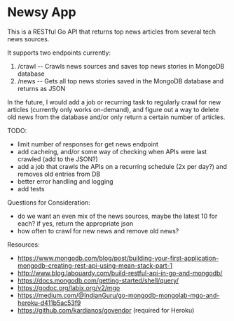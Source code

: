 # Newsy App

This is a RESTful Go API that returns top news articles from several tech news sources.

It supports two endpoints currently:
1. /crawl -- Crawls news sources and saves top news stories in MongoDB database
2. /news -- Gets all top news stories saved in the MongoDB database and returns as JSON

In the future, I would add a job or recurring task to regularly crawl for new articles (currently only works on-demand), and figure out a way to delete old news from the database and/or only return a certain number of articles.

TODO:
- limit number of responses for get news endpoint
- add cacheing, and/or some way of checking when APIs were last crawled (add to the JSON?)
- add a job that crawls the APIs on a recurring schedule (2x per day?) and removes old entries from DB
- better error handling and logging
- add tests

Questions for Consideration:
- do we want an even mix of the news sources, maybe the latest 10 for each? if yes, return the appropriate json
- how often to crawl for new news and remove old news?

Resources:
- https://www.mongodb.com/blog/post/building-your-first-application-mongodb-creating-rest-api-using-mean-stack-part-1
- http://www.blog.labouardy.com/build-restful-api-in-go-and-mongodb/
- https://docs.mongodb.com/getting-started/shell/query/
- https://godoc.org/labix.org/v2/mgo
- https://medium.com/@IndianGuru/go-mongodb-mongolab-mgo-and-heroku-d411b5ac53f9
- https://github.com/kardianos/govendor (required for Heroku)